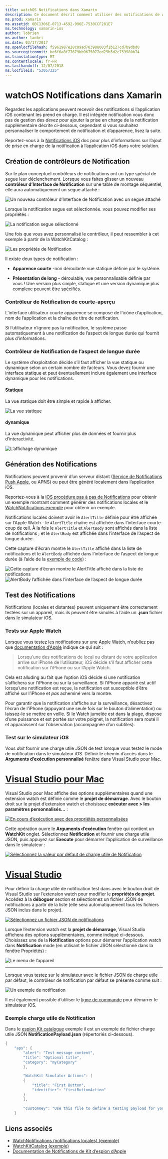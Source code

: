 ```yaml
---
title: watchOS Notifications dans Xamarin
description: Ce document décrit comment utiliser des notifications de watchOS dans Xamarin. Il aborde la création de notification contrôleurs, générer des notifications et test des notifications.
ms.prod: xamarin
ms.assetid: 0BC1306E-0713-4592-996E-7530CCF281E7
ms.technology: xamarin-ios
author: lobrien
ms.author: laobri
ms.date: 03/17/2017
ms.openlocfilehash: f5961987e28c09ad703988083f1b127cd7b9dbd0
ms.sourcegitcommit: be6f6a8f77679bb9675077ed25b5d2c753580b74
ms.translationtype: MT
ms.contentlocale: fr-FR
ms.lasthandoff: 12/07/2018
ms.locfileid: "53057325"
---
```

# <a name="watchos-notifications-in-xamarin"></a>watchOS Notifications dans Xamarin

Regardez les applications peuvent recevoir des notifications si l’application iOS contenant les prend en charge. Il est intégrée notification vous donc pas de gestion des *devez* pour ajouter la prise en charge de la notification supplémentaire décrite ci-dessous, cependant si vous souhaitez personnaliser le comportement de notification et d’apparence, lisez la suite.

Reportez-vous à la [Notifications iOS](~/ios/platform/user-notifications/deprecated/index.md) doc pour plus d’informations sur l’ajout de prise en charge de la notification à l’application iOS dans votre solution.

## <a name="creating-notification-controllers"></a>Création de contrôleurs de Notification

Sur le plan conceptuel contrôleurs de notifications ont un type spécial de segue leur déclenchement. Lorsque vous faites glisser un nouveau **contrôleur d’Interface de Notification** sur une table de montage séquentiel, elle aura automatiquement un segue attaché :

![](notifications-images/notification-storyboard1.png "Un nouveau contrôleur d’Interface de Notification avec un segue attaché")

Lorsque la notification segue est sélectionnée. vous pouvez modifier ses propriétés :

![](notifications-images/notification-storyboard2.png "La notification segue sélectionné")

Une fois que vous avez personnalisé le contrôleur, il peut ressembler à cet exemple à partir de la WatchKitCatalog :

![](notifications-images/notifications-segue.png "Les propriétés de Notification")


Il existe deux types de notification :

- **Apparence courte** -non déroulante vue statique définie par le système.

- **Présentation de long** - déroulable, vue personnalisable définie par vous ! Une version plus simple, statique et une version dynamique plus complexe peuvent être spécifiés.

### <a name="short-look-notification-controller"></a>Contrôleur de Notification de courte-aperçu

L’interface utilisateur courte apparence se compose de l’icône d’application, nom de l’application et la chaîne de titre de notification.

Si l’utilisateur n’ignore pas la notification, le système passe automatiquement à une notification de l’aspect de longue durée qui fournit plus d’informations.


### <a name="long-look-notification-controller"></a>Contrôleur de Notification de l’aspect de longue durée

Le système d’exploitation décide s’il faut afficher la vue statique ou dynamique selon un certain nombre de facteurs. Vous devez fournir une interface statique et peut éventuellement inclure également une interface dynamique pour les notifications.

#### <a name="static"></a>Statique

La vue statique doit être simple et rapide à afficher.

![](notifications-images/notification-static.png "La vue statique")

#### <a name="dynamic"></a>dynamique

La vue dynamique peut afficher plus de données et fournir plus d’interactivité.

![](notifications-images/notification-dynamic.png "L’affichage dynamique")


## <a name="generating-notifications"></a>Génération des Notifications

Notifications peuvent provenir d’un serveur distant ([Service de Notifications Push Apple](https://developer.apple.com/library/ios/documentation/NetworkingInternet/Conceptual/RemoteNotificationsPG/Chapters/ApplePushService.html), ou APNS) ou peut être généré localement dans l’application iOS.

Reportez-vous à la [iOS procédure pas à pas de Notifications](~/ios/platform/user-notifications/deprecated/local-notifications-in-ios-walkthrough.md) pour obtenir un exemple montrant comment générer des notifications locales et le [WatchNotifications exemple](https://developer.xamarin.com/samples/monotouch/WatchKit/WatchNotifications/) pour obtenir un exemple.

Notifications locales doivent avoir le `AlertTitle` définie pour être affichée sur l’Apple Watch - le `AlertTitle` chaîne est affichée dans l’interface courte-coup de œil. À la fois le `AlertTitle` et `AlertBody` sont affichés dans la liste de notifications ; et le `AlertBody` est affichée dans l’interface de l’aspect de longue durée.

Cette capture d’écran montre le `AlertTitle` affiché dans la liste de notifications et le `AlertBody` affichée dans l’interface de l’aspect de longue durée (à l’aide de la [exemple de code](https://developer.xamarin.com/samples/monotouch/WatchKit/WatchNotifications/)) :

![](notifications-images/watch-notificationslist-sml.png "Cette capture d’écran montre le AlertTitle affiché dans la liste de notifications") ![](notifications-images/watch-notificationcontroller-sml.png "AlertBody l’affichée dans l’interface de l’aspect de longue durée")

## <a name="testing-notifications"></a>Test des Notifications

Notifications (locales et distantes) peuvent uniquement être correctement testées sur un appareil, mais ils peuvent être simulés à l’aide un **.json** fichier dans le simulateur iOS.

### <a name="testing-on-apple-watch"></a>Tests sur Apple Watch

Lorsque vous testez les notifications sur une Apple Watch, n’oubliez pas que [documentation d’Apple](https://developer.apple.com/library/ios/documentation/General/Conceptual/WatchKitProgrammingGuide/BasicSupport.html) indique ce qui suit :

> Lorsqu’une des notifications de local ou distant de votre application arrive sur iPhone de l’utilisateur, iOS décide s’il faut afficher cette notification sur l’iPhone ou sur l’Apple Watch.

Cela est alluding au fait que l’option iOS décide si une notification s’affichera sur l’iPhone ou sur la surveillance. Si l’iPhone apparié est actif lorsqu’une notification est reçue, la notification est susceptible d’être affiché sur l’iPhone et *pas* acheminé vers la montre.

Pour garantir que la notification s’affiche sur la surveillance, désactivez l’écran de l’iPhone (appuyant une seule fois sur le bouton d’alimentation) ou laissez-le se mettre en veille. Si le Watch jumelée est dans la plage, dispose d’une puissance et est portée sur votre poignet, la notification sera routé il et apparaissent sur l’observation (accompagnée d’un subtiles).

### <a name="testing-on-the-ios-simulator"></a>Test sur le simulateur iOS

Vous *doit* fournir une charge utile JSON de test lorsque vous testez le mode de notification dans le simulateur iOS. Définir le chemin d’accès dans le **Arguments d’exécution personnalisé** fenêtre dans Visual Studio pour Mac.

# <a name="visual-studio-for-mactabmacos"></a>[Visual Studio pour Mac](#tab/macos)

Visual Studio pour Mac affiche des options supplémentaires quand une extension watch est définie comme le **projet de démarrage**.
Avec le bouton droit sur le projet d’extension watch et choisissez **exécuter avec > les paramètres personnalisés...** :
    
[![](notifications-images/runwith-customparams-sml.png "En cours d’exécution avec des propriétés personnalisées")](notifications-images/runwith-customparams.png#lightbox)
    
Cette opération ouvre le **Arguments d’exécution** fenêtre qui contient un **WatchKit** onglet. Sélectionnez **Notification** et fournir une charge utile JSON, puis appuyez sur **Execute** pour démarrer l’application de surveillance dans le simulateur :
    
[![](notifications-images/runwith-execargs-sml.png "Sélectionnez la valeur par défaut de charge utile de Notification")](notifications-images/runwith-execargs.png#lightbox)

# <a name="visual-studiotabwindows"></a>[Visual Studio](#tab/windows)

Pour définir la charge utile de notification test dans avec le bouton droit de Visual Studio sur l’extension watch pour modifier le **propriétés de projet**. Accédez à la **déboguer** section et sélectionnez un fichier JSON de notifications à partir de la liste (elle sera automatiquement tous les fichiers JSON inclus dans le projet).
    
[![](notifications-images/runwith-execargs-sml-vs.png "Sélectionnez un fichier JSON de notifications")](notifications-images/runwith-execargs-vs.png#lightbox)

Lorsque l’extension watch est la **projet de démarrage**, Visual Studio affichera des options supplémentaires, comme indiqué ci-dessous. Choisissez une de la **Notification** options pour démarrer l’application watch dans **Notification** mode (en utilisant le fichier JSON sélectionné dans la fenêtre Propriétés) :
    
![](notifications-images/runwith-vs.png "Le menu de l’appareil")

-----

Lorsque vous testez sur le simulateur avec le fichier JSON de charge utile par défaut, le contrôleur de notification par défaut se présente comme suit :

![](notifications-images/notification-debug-sml.png "Un exemple de notification")

Il est également possible d’utiliser le [ligne de commande](~/ios/watchos/troubleshooting.md#command_line) pour démarrer le simulateur iOS.

### <a name="example-notification-payload"></a>Exemple charge utile de Notification

Dans le [espion Kit catalogue](https://developer.xamarin.com/samples/monotouch/watchOS/WatchKitCatalog/) exemple il est un exemple de fichier charge utile JSON **NotificationPayload.json** (répertoriés ci-dessous).

```csharp
{
    "aps": {
        "alert": "Test message content",
        "title": "Optional title",
        "category": "myCategory"
        },

        "WatchKit Simulator Actions": [
        {
            "title": "First Button",
            "identifier": "firstButtonAction"
        }
        ],

        "customKey": "Use this file to define a testing payload for your notifications. The aps dictionary specifies the category, alert text and title. The WatchKit Simulator Actions array can provide info for one or more action buttons in addition to the standard Dismiss button. Any other top level keys are custom payload. If you have multiple such JSON files in your project, you'll be able to choose between them in when selecting to debug the notification interface of your Watch App."
    }
```



## <a name="related-links"></a>Liens associés

- [WatchNotifications (notifications locales) (exemple)](https://developer.xamarin.com/samples/monotouch/WatchKit/WatchNotifications/)
- [WatchKitCatalog (exemple)](https://developer.xamarin.com/samples/monotouch/watchOS/WatchKitCatalog/)
- [Documentation de Notifications de Kit d’espion d’Apple](https://developer.apple.com/library/ios/documentation/General/Conceptual/WatchKitProgrammingGuide/BasicSupport.html)
